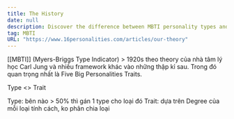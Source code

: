 ```yaml
---
title: The History
date: null
description: Discover the difference between MBTI personality types and Big Five traits, explaining how types categorize over 50% traits while Big Five measures personality degrees without strict types.
tag: MBTI
URL: "https://www.16personalities.com/articles/our-theory"
---
```


[[MBTI]] (Myers-Briggs Type Indicator) > 1920s theo theory của nhà tâm lý học Carl Jung và nhiều framework khác vào những thập kỉ sau. Trong đó quan trọng nhất là Five Big Personalities Traits.

Type <> Trait

Type: bên nào > 50% thì gán 1 type cho loại đó
Trait: dựa trên Degree của mỗi loại tính cách, ko phân chia loại
